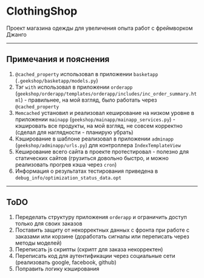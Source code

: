 # ClothingShop

Проект магазина одежды для увеличения опыта работ с фреймворком Джанго
________

## Примечания и пояснения

1. `@cached_property` использовал в приложении `basketapp` (`.geekshop/basketapp/models.py`)
2. Тэг `with` использовал в
   приложении `orderapp` (`geekshop/orderapp/templates/orderapp/includes/inc_order_summary.html`) - правильнее, на мой
   взгляд, было работать через `@cached_property`
3. `Memcached` установил и реализовал кеширование на низком уровне в
   приложении `mainapp` (`geekshop/mainapp/mainapp_services.py`) - кэшировать все продукты, на мой взгляд, не совсем
   корректно (сделал для наглядности - планирую убрать)
4. Кэширование в шаблоне реализовал в приложении `adminapp` (`geekshop/adminapp/urls.py`) для
   контроллера `IndexTemplateView`
5. Кеширование всего сайта в проекте протестировал - полезно для статических сайтов (грузиться довольно быстро, и можно
   реализовать прогрев кэша через `cron`)
6. Информация о результатах тестирования приведена в `debug_info/optimization_status_data.opt`

________

## ToDO

1. Переделать структуру приложения `orderapp` и ограничить доступ только для своих заказов
2. Поставить защиту от некорректных данных с фронта при работе с заказами или корзине (доработать сигналы или переписать
   через методы моделей)
3. Переписать js скрипты (скрипт для заказа некорректен)
4. Переписать код для аутентификации через социальные сети (реализовать google, facebook, github)
5. Поправить логику кэширования

